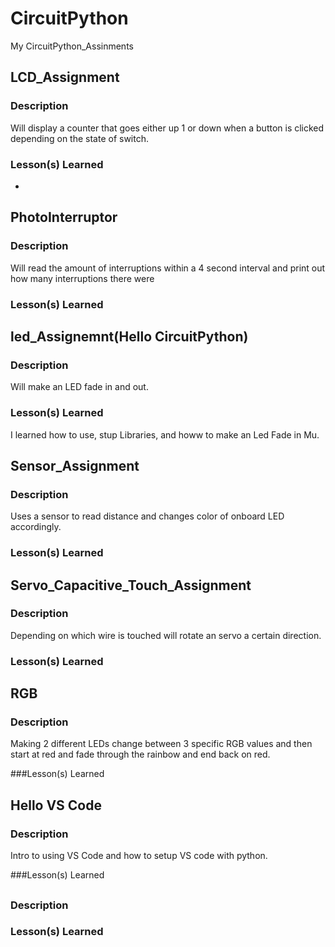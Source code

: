 # CircuitPython
My CircuitPython_Assinments

## LCD_Assignment 

### Description
Will display a counter that goes either up 1 or down when a button is clicked depending on the state of switch.

### Lesson(s) Learned
*


## PhotoInterruptor

### Description
Will read the amount of interruptions within a 4 second interval and print out how many interruptions there were

### Lesson(s) Learned


## led_Assignemnt(Hello CircuitPython)

### Description
Will make an LED fade in and out.

### Lesson(s) Learned
I learned how to use, stup Libraries, and howw to make an Led Fade in Mu.

## Sensor_Assignment

### Description
Uses a sensor to read distance and changes color of onboard LED accordingly.

### Lesson(s) Learned



## Servo_Capacitive_Touch_Assignment 

### Description
Depending on which wire is touched will rotate an servo a certain direction.

### Lesson(s) Learned


## RGB

### Description
Making 2 different LEDs change between 3 specific RGB values and then start at red and fade through the rainbow and end back on red.

###Lesson(s) Learned


## Hello VS Code

### Description
Intro to using VS Code and how to setup VS code with python.

###Lesson(s) Learned


##

### Description

### Lesson(s) Learned
